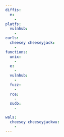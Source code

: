 ```yaml
---
diffis:
  e:
    -
platfs:
  vulnhub:
    -
curls:
  cheesey cheeseyjack:
    -
functions:
  unix:
    -
  e:
    -
  vulnhub:
    -
  fuzz:
    -
  rce:
    -
  sudo:
    -

wals:
  cheesey cheeseyjackwu:
    -
---
```

